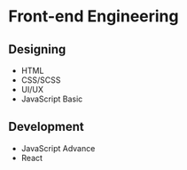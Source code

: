# Front-end Engineering

## Designing
- HTML
- CSS/SCSS
- UI/UX
- JavaScript Basic

## Development
- JavaScript Advance
- React